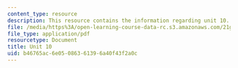 ```yaml
---
content_type: resource
description: This resource contains the information regarding unit 10.
file: /media/https%3A/open-learning-course-data-rc.s3.amazonaws.com/21g-103-chinese-iii-regular-fall-2005/b46765ac6e05086361396a40f43f2a0c_MIT21G_103F05_unit10.pdf
file_type: application/pdf
resourcetype: Document
title: Unit 10
uid: b46765ac-6e05-0863-6139-6a40f43f2a0c
---
```

